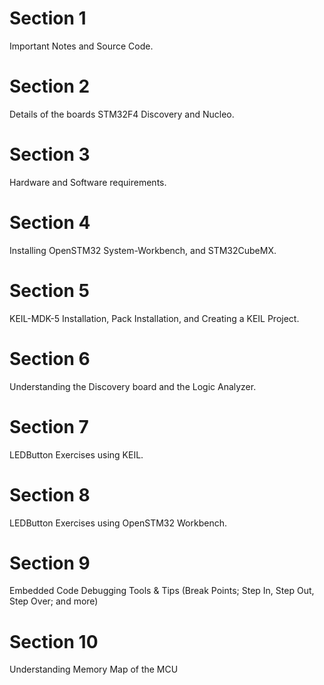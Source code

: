 # Section 1
Important Notes and Source Code.

# Section 2
Details of the boards STM32F4 Discovery and Nucleo.

# Section 3
Hardware and Software requirements.

# Section 4
Installing OpenSTM32 System-Workbench, and STM32CubeMX.

# Section 5
KEIL-MDK-5 Installation, Pack Installation, and Creating a KEIL Project.

# Section 6
Understanding the Discovery board and the Logic Analyzer.

# Section 7
LEDButton Exercises using KEIL.

# Section 8
LEDButton Exercises using OpenSTM32 Workbench.

# Section 9
Embedded Code Debugging Tools & Tips
(Break Points; Step In, Step Out, Step Over; and more)

# Section 10
Understanding Memory Map of the MCU